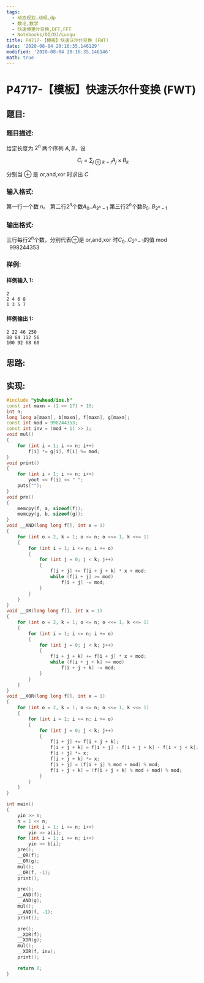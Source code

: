 ```yaml
---
tags:
  - 动态规划,动规,dp
  - 数论,数学
  - 快速傅里叶变换,DFT,FFT
  - Notebooks/OI/OJ/Luogu
title: P4717-【模板】快速沃尔什变换 (FWT)
date: '2020-08-04 20:16:35.146129'
modified: '2020-08-04 20:16:35.146146'
math: true
---
```


# P4717-【模板】快速沃尔什变换 (FWT)

## 题目:

### 题目描述:

给定长度为 $2^n$ 两个序列 $A,B$，设

$$C_i=\sum_{j\oplus k = i}A_j \times B_k$$

分别当 $\oplus$ 是 or,and,xor 时求出 $C$

### 输入格式:

第一行一个数 n。
第二行$2^n$个数$A_0..A_{2^n-1}$
第三行$2^n$个数$B_0..B_{2^n-1}$

### 输出格式:

三行每行$2^n$个数，分别代表$\oplus$是 or,and,xor 时$C_0..C_{2^n-1}$的值$\bmod\ 998244353$

### 样例:

#### 样例输入 1:

```
2
2 4 6 8
1 3 5 7
```

#### 样例输出 1:

```
2 22 46 250
88 64 112 56
100 92 68 60
```

## 思路:

## 实现:

```cpp
#include "ybwhead/ios.h"
const int maxn = (1 << 17) + 10;
int n;
long long a[maxn], b[maxn], f[maxn], g[maxn];
const int mod = 998244353;
const int inv = (mod + 1) >> 1;
void mul()
{
    for (int i = 1; i <= n; i++)
        f[i] *= g[i], f[i] %= mod;
}
void print()
{
    for (int i = 1; i <= n; i++)
        yout << f[i] << " ";
    puts("");
}
void pre()
{
    memcpy(f, a, sizeof(f));
    memcpy(g, b, sizeof(g));
}
void __AND(long long f[], int x = 1)
{
    for (int o = 2, k = 1; o <= n; o <<= 1, k <<= 1)
    {
        for (int i = 1; i <= n; i += o)
        {
            for (int j = 0; j < k; j++)
            {
                f[i + j] += f[i + j + k] * x + mod;
                while (f[i + j] >= mod)
                    f[i + j] -= mod;
            }
        }
    }
}
void __OR(long long f[], int x = 1)
{
    for (int o = 2, k = 1; o <= n; o <<= 1, k <<= 1)
    {
        for (int i = 1; i <= n; i += o)
        {
            for (int j = 0; j < k; j++)
            {
                f[i + j + k] += f[i + j] * x + mod;
                while (f[i + j + k] >= mod)
                    f[i + j + k] -= mod;
            }
        }
    }
}
void __XOR(long long f[], int x = 1)
{
    for (int o = 2, k = 1; o <= n; o <<= 1, k <<= 1)
    {
        for (int i = 1; i <= n; i += o)
        {
            for (int j = 0; j < k; j++)
            {
                f[i + j] += f[i + j + k];
                f[i + j + k] = f[i + j] - f[i + j + k] - f[i + j + k];
                f[i + j] *= x;
                f[i + j + k] *= x;
                f[i + j] = (f[i + j] % mod + mod) % mod;
                f[i + j + k] = (f[i + j + k] % mod + mod) % mod;
            }
        }
    }
}

int main()
{
    yin >> n;
    n = 1 << n;
    for (int i = 1; i <= n; i++)
        yin >> a[i];
    for (int i = 1; i <= n; i++)
        yin >> b[i];
    pre();
    __OR(f);
    __OR(g);
    mul();
    __OR(f, -1);
    print();

    pre();
    __AND(f);
    __AND(g);
    mul();
    __AND(f, -1);
    print();

    pre();
    __XOR(f);
    __XOR(g);
    mul();
    __XOR(f, inv);
    print();

    return 0;
}
```
